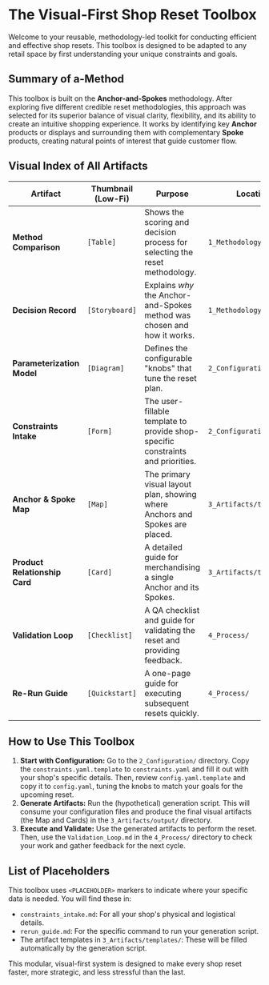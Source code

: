 # The Visual-First Shop Reset Toolbox

Welcome to your reusable, methodology-led toolkit for conducting efficient and effective shop resets. This toolbox is designed to be adapted to any retail space by first understanding your unique constraints and goals.

## Summary of a-Method

This toolbox is built on the **Anchor-and-Spokes** methodology. After exploring five different credible reset methodologies, this approach was selected for its superior balance of visual clarity, flexibility, and its ability to create an intuitive shopping experience. It works by identifying key **Anchor** products or displays and surrounding them with complementary **Spoke** products, creating natural points of interest that guide customer flow.

## Visual Index of All Artifacts

| Artifact | Thumbnail (Low-Fi) | Purpose | Location |
|---|---|---|---|
| **Method Comparison** | `[Table]` | Shows the scoring and decision process for selecting the reset methodology. | `1_Methodology/` |
| **Decision Record** | `[Storyboard]` | Explains *why* the Anchor-and-Spokes method was chosen and how it works. | `1_Methodology/` |
| **Parameterization Model** | `[Diagram]` | Defines the configurable "knobs" that tune the reset plan. | `2_Configuration/` |
| **Constraints Intake** | `[Form]` | The user-fillable template to provide shop-specific constraints and priorities. | `2_Configuration/` |
| **Anchor & Spoke Map** | `[Map]` | The primary visual layout plan, showing where Anchors and Spokes are placed. | `3_Artifacts/templates/` |
| **Product Relationship Card**| `[Card]` | A detailed guide for merchandising a single Anchor and its Spokes. | `3_Artifacts/templates/` |
| **Validation Loop** | `[Checklist]` | A QA checklist and guide for validating the reset and providing feedback. | `4_Process/` |
| **Re-Run Guide** | `[Quickstart]` | A one-page guide for executing subsequent resets quickly. | `4_Process/` |

## How to Use This Toolbox

1.  **Start with Configuration:** Go to the `2_Configuration/` directory. Copy the `constraints.yaml.template` to `constraints.yaml` and fill it out with your shop's specific details. Then, review `config.yaml.template` and copy it to `config.yaml`, tuning the knobs to match your goals for the upcoming reset.
2.  **Generate Artifacts:** Run the (hypothetical) generation script. This will consume your configuration files and produce the final visual artifacts (the Map and Cards) in the `3_Artifacts/output/` directory.
3.  **Execute and Validate:** Use the generated artifacts to perform the reset. Then, use the `Validation_Loop.md` in the `4_Process/` directory to check your work and gather feedback for the next cycle.

## List of Placeholders

This toolbox uses `<PLACEHOLDER>` markers to indicate where your specific data is needed. You will find these in:

*   `constraints_intake.md`: For all your shop's physical and logistical details.
*   `rerun_guide.md`: For the specific command to run your generation script.
*   The artifact templates in `3_Artifacts/templates/`: These will be filled automatically by the generation script.

This modular, visual-first system is designed to make every shop reset faster, more strategic, and less stressful than the last.
